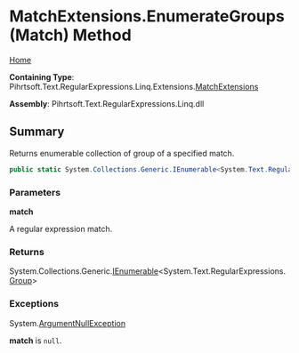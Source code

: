 # MatchExtensions\.EnumerateGroups\(Match\) Method

[Home](../../../../../../../README.md)

**Containing Type**: Pihrtsoft\.Text\.RegularExpressions\.Linq\.Extensions\.[MatchExtensions](../README.md)

**Assembly**: Pihrtsoft\.Text\.RegularExpressions\.Linq\.dll

## Summary

Returns enumerable collection of group of a specified match\.

```csharp
public static System.Collections.Generic.IEnumerable<System.Text.RegularExpressions.Group> EnumerateGroups(this System.Text.RegularExpressions.Match match)
```

### Parameters

**match**

A regular expression match\.

### Returns

System\.Collections\.Generic\.[IEnumerable](https://docs.microsoft.com/en-us/dotnet/api/system.collections.generic.ienumerable-1)\<System\.Text\.RegularExpressions\.[Group](https://docs.microsoft.com/en-us/dotnet/api/system.text.regularexpressions.group)>

### Exceptions

System\.[ArgumentNullException](https://docs.microsoft.com/en-us/dotnet/api/system.argumentnullexception)

**match** is `null`\.

